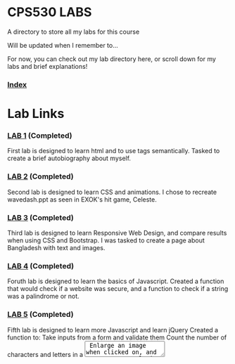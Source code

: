 # CPS530 LABS
A directory to store all my labs for this course 

Will be updated when I remember to...

For now, you can check out my lab directory here, or scroll down for my labs and brief explanations!
### [Index](https://cs.torontomu.ca/~rpmanoha/)



# Lab Links

### [LAB 1](https://cs.torontomu.ca/~rpmanoha/lab01/lab01.html) **(Completed)**
First lab is designed to learn html and to use tags semantically.
Tasked to create a brief autobiography about myself.


### [LAB 2](https://cs.torontomu.ca/~rpmanoha/lab02/lab02.html) **(Completed)**
Second lab is designed to learn CSS and animations.
I chose to recreate wavedash.ppt as seen in EXOK's hit game, Celeste.


### [LAB 3](https://cs.torontomu.ca/~rpmanoha/lab03/lab03.html) **(Completed)**
Third lab is designed to learn Responsive Web Design, and compare results when using CSS and Bootstrap.
I was tasked to create a page about Bangladesh with text and images.

### [LAB 4](https://cs.torontomu.ca/~rpmanoha/lab04/lab04.html) **(Completed)**
Foruth lab is designed to learn the basics of Javascript.
Created a function that would check if a website was secure, and a function to check if a string was a palindrome or not.

### [LAB 5](https://cs.torontomu.ca/~rpmanoha/lab05/lab05.html) **(Completed)**
Fifth lab is designed to learn more Javascript and learn jQuery
Created a function to: 
  Take inputs from a form and validate them
  Count the number of characters and letters in a <textarea>
  Enlarge an image when clicked on, and return to normal size when a button is clicked.

### [LAB 6](https://cs.torontomu.ca/~rpmanoha/lab06/lab06.html) **(In Progress)**

### [LAB 7](https://cs.torontomu.ca/~rpmanoha/lab07/lab07.html) **(Not Assigned Yet)**

### [LAB 8](https://cs.torontomu.ca/~rpmanoha/lab08/lab08.html) **(Not Assigned Yet)**

### [LAB 9](https://cs.torontomu.ca/~rpmanoha/lab09/lab09.html) **(Not Assigned Yet)**

### [LAB 10](https://cs.torontomu.ca/~rpmanoha/lab10/lab10.html) **(Not Assigned Yet)**
